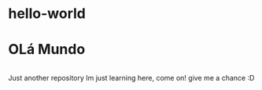 # hello-world
<h1>OLá Mundo</h1>
<img scr="https://pbs.twimg.com/profile_images/587949417577066499/3uCD4xxY.jpg">
<p>Just another repository
Im just learning here, come on! give me a chance :D</p>
